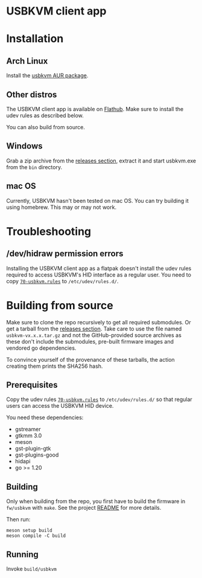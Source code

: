USBKVM client app
=================

# Installation

## Arch Linux

Install the [usbkvm AUR package](https://aur.archlinux.org/packages/usbkvm).

## Other distros

The USBKVM client app is available on [Flathub](https://flathub.org/apps/net.carrotindustries.usbkvm).
Make sure to install the udev rules as described below.

You can also build from source.

## Windows

Grab a zip archive from the [releases section](https://github.com/carrotIndustries/usbkvm/releases/), extract it and start usbkvm.exe from the `bin` directory.

## mac OS

Currently, USBKVM hasn't been tested on mac OS. You can try building it using homebrew. This may or may not work.

# Troubleshooting

## /dev/hidraw permission errors

Installing the USBKVM client app as a flatpak doesn't install the udev rules required to access USBKVM's HID interface as a regular user. You need to copy [`70-usbkvm.rules`](70-usbkvm.rules) to `/etc/udev/rules.d/`.

# Building from source

Make sure to clone the repo recursively to get all required submodules. Or get a tarball from the [releases section](https://github.com/carrotIndustries/usbkvm/releases/). Take care to use the file named `usbkvm-vx.x.x.tar.gz` and not the GitHub-provided source archives as these don't include the submodules, pre-built firmware images and vendored go dependencies.

To convince yourself of the provenance of these tarballs, the action creating them prints the SHA256 hash.

## Prerequisites

Copy the udev rules [`70-usbkvm.rules`](`70-usbkvm.rules`) to `/etc/udev/rules.d/` so that regular users can access the USBKVM HID device.

You need these dependencies:

 - gstreamer
 - gtkmm 3.0
 - meson
 - gst-plugin-gtk
 - gst-plugins-good
 - hidapi
 - go >= 1.20

## Building

Only when building from the repo, you first have to build the firmware in `fw/usbkvm` with `make`. See the project [README](../README.md#firmware) for more details.

Then run:
```
meson setup build
meson compile -C build
```

## Running

Invoke `build/usbkvm`
